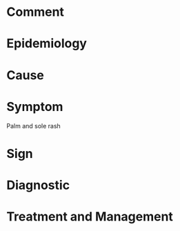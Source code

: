 # Comment

# Epidemiology

# Cause

# Symptom

Palm and sole rash

# Sign

# Diagnostic

# Treatment and Management
